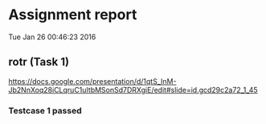 # Assignment report
Tue Jan 26 00:46:23 2016
## rotr (Task 1)
https://docs.google.com/presentation/d/1qtS_InM-Jb2NnXoq28iCLqruC1uItbMSonSd7DRXgiE/edit#slide=id.gcd29c2a72_1_45

### Testcase 1 passed

